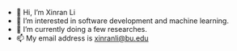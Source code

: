 - 👋 Hi, I’m Xinran Li
- 👀 I’m interested in software development and machine learning.
- 🌱 I’m currently doing a few researches.
- 📫 My email address is xinranli@bu.edu

<!---
xinranlii/xinranlii is a ✨ special ✨ repository because its `README.md` (this file) appears on your GitHub profile.
You can click the Preview link to take a look at your changes.
--->
